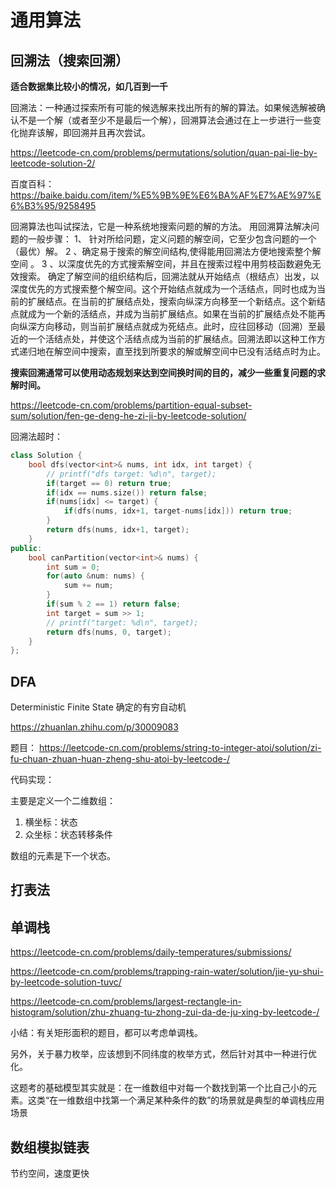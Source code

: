 # 通用算法

## 回溯法（搜索回溯）

**适合数据集比较小的情况，如几百到一千**

回溯法：一种通过探索所有可能的候选解来找出所有的解的算法。如果候选解被确认不是一个解（或者至少不是最后一个解），回溯算法会通过在上一步进行一些变化抛弃该解，即回溯并且再次尝试。

<https://leetcode-cn.com/problems/permutations/solution/quan-pai-lie-by-leetcode-solution-2/>

百度百科： <https://baike.baidu.com/item/%E5%9B%9E%E6%BA%AF%E7%AE%97%E6%B3%95/9258495>

回溯算法也叫试探法，它是一种系统地搜索问题的解的方法。
用回溯算法解决问题的一般步骤：
1、 针对所给问题，定义问题的解空间，它至少包含问题的一个（最优）解。
2 、确定易于搜索的解空间结构,使得能用回溯法方便地搜索整个解空间 。
3 、以深度优先的方式搜索解空间，并且在搜索过程中用剪枝函数避免无效搜索。
确定了解空间的组织结构后，回溯法就从开始结点（根结点）出发，以深度优先的方式搜索整个解空间。这个开始结点就成为一个活结点，同时也成为当前的扩展结点。在当前的扩展结点处，搜索向纵深方向移至一个新结点。这个新结点就成为一个新的活结点，并成为当前扩展结点。如果在当前的扩展结点处不能再向纵深方向移动，则当前扩展结点就成为死结点。此时，应往回移动（回溯）至最近的一个活结点处，并使这个活结点成为当前的扩展结点。回溯法即以这种工作方式递归地在解空间中搜索，直至找到所要求的解或解空间中已没有活结点时为止。

**搜索回溯通常可以使用动态规划来达到空间换时间的目的，减少一些重复问题的求解时间。**

<https://leetcode-cn.com/problems/partition-equal-subset-sum/solution/fen-ge-deng-he-zi-ji-by-leetcode-solution/>

回溯法超时：

```cpp
class Solution {
    bool dfs(vector<int>& nums, int idx, int target) {
        // printf("dfs target: %d\n", target);
        if(target == 0) return true;
        if(idx == nums.size()) return false;
        if(nums[idx] <= target) {
            if(dfs(nums, idx+1, target-nums[idx])) return true;
        }
        return dfs(nums, idx+1, target);
    }
public:
    bool canPartition(vector<int>& nums) {
        int sum = 0;
        for(auto &num: nums) {
            sum += num;
        }
        if(sum % 2 == 1) return false;
        int target = sum >> 1;
        // printf("target: %d\n", target);
        return dfs(nums, 0, target);
    }
};
```

## DFA

Deterministic Finite State 确定的有穷自动机

<https://zhuanlan.zhihu.com/p/30009083>

题目： <https://leetcode-cn.com/problems/string-to-integer-atoi/solution/zi-fu-chuan-zhuan-huan-zheng-shu-atoi-by-leetcode-/>

代码实现：

主要是定义一个二维数组：

1. 横坐标：状态
2. 众坐标：状态转移条件

数组的元素是下一个状态。

## 打表法

## 单调栈

<https://leetcode-cn.com/problems/daily-temperatures/submissions/>

<https://leetcode-cn.com/problems/trapping-rain-water/solution/jie-yu-shui-by-leetcode-solution-tuvc/>

<https://leetcode-cn.com/problems/largest-rectangle-in-histogram/solution/zhu-zhuang-tu-zhong-zui-da-de-ju-xing-by-leetcode-/>

小结：有关矩形面积的题目，都可以考虑单调栈。

另外，关于暴力枚举，应该想到不同纬度的枚举方式，然后针对其中一种进行优化。

这题考的基础模型其实就是：在一维数组中对每一个数找到第一个比自己小的元素。这类“在一维数组中找第一个满足某种条件的数”的场景就是典型的单调栈应用场景

## 数组模拟链表

节约空间，速度更快
